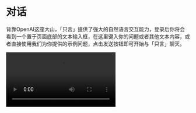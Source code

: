 # 对话

背靠OpenAI这座大山，「只言」提供了强大的自然语言交互能力，登录后你将会看到一个置于页面底部的文本输入框，在这里键入你的问题或者其他文本内容，或者直接使用我们为你提供的示例问题，点击发送按钮即可开始与「只言」聊天。

![video](https://blog-r2.jw1.dev/zhiyan_conversation.mp4)

